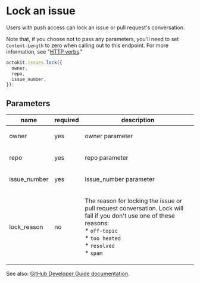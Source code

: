 # Lock an issue

Users with push access can lock an issue or pull request's conversation.

Note that, if you choose not to pass any parameters, you'll need to set `Content-Length` to zero when calling out to this endpoint. For more information, see "[HTTP verbs](https://developer.github.com/v3/#http-verbs)."

```js
octokit.issues.lock({
  owner,
  repo,
  issue_number,
});
```

## Parameters

<table>
  <thead>
    <tr>
      <th>name</th>
      <th>required</th>
      <th>description</th>
    </tr>
  </thead>
  <tbody>
    <tr><td>owner</td><td>yes</td><td>

owner parameter

</td></tr>
<tr><td>repo</td><td>yes</td><td>

repo parameter

</td></tr>
<tr><td>issue_number</td><td>yes</td><td>

issue_number parameter

</td></tr>
<tr><td>lock_reason</td><td>no</td><td>

The reason for locking the issue or pull request conversation. Lock will fail if you don't use one of these reasons:  
\* `off-topic`  
\* `too heated`  
\* `resolved`  
\* `spam`

</td></tr>
  </tbody>
</table>

See also: [GitHub Developer Guide documentation](https://developer.github.com/v3/issues/#lock-an-issue).
